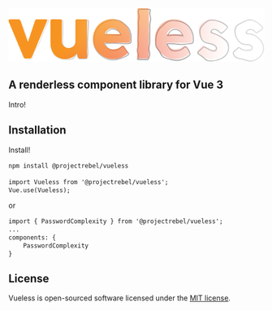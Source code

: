 ![image](src/assets/vueless-logo.png)

## A renderless component library for Vue 3

Intro!

## Installation
Install!

    npm install @projectrebel/vueless

    import Vueless from '@projectrebel/vueless';
    Vue.use(Vueless);

or

    import { PasswordComplexity } from '@projectrebel/vueless';
    ...
    components: {
        PasswordComplexity
    }

## License

Vueless is open-sourced software licensed under the [MIT license](https://opensource.org/licenses/MIT).

